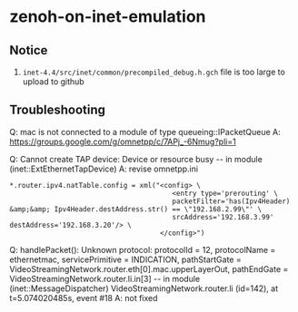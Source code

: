 # zenoh-on-inet-emulation


## Notice
1. `inet-4.4/src/inet/common/precompiled_debug.h.gch` file is too large to upload to github


## Troubleshooting
Q: mac is not connected to a module of type queueing::IPacketQueue
A: https://groups.google.com/g/omnetpp/c/7APj_-6Nmug?pli=1

Q: Cannot create TAP device: Device or resource busy -- in module (inet::ExtEthernetTapDevice)
A: revise omnetpp.ini
```
*.router.ipv4.natTable.config = xml("<config> \
                                        <entry type='prerouting' \
                                        packetFilter='has(Ipv4Header) &amp;&amp; Ipv4Header.destAddress.str() == \"192.168.2.99\"' \
                                        srcAddress='192.168.3.99' destAddress='192.168.3.20'/> \
                                     </config>")
```

Q: handlePacket(): Unknown protocol: protocolId = 12, protocolName = ethernetmac, servicePrimitive = INDICATION, pathStartGate = VideoStreamingNetwork.router.eth[0].mac.upperLayerOut, pathEndGate = VideoStreamingNetwork.router.li.in[3] -- in module (inet::MessageDispatcher) VideoStreamingNetwork.router.li (id=142), at t=5.074020485s, event #18
A: not fixed
